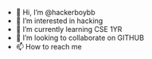 - 👋 Hi, I’m @hackerboybb
- 👀 I’m interested in hacking
- 🌱 I’m currently learning CSE 1YR
- 💞️ I’m looking to collaborate on GITHUB
- 📫 How to reach me 

<!---
hackerboybb/hackerboybb is a ✨ special ✨ repository because its `README.md` (this file) appears on your GitHub profile.
You can click the Preview link to take a look at your changes.
--->
